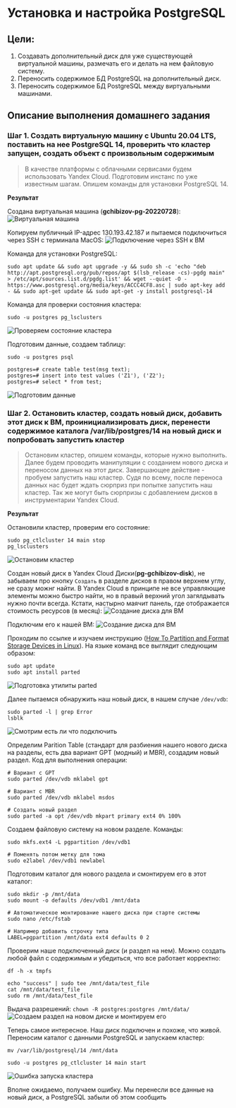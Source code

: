 # Установка и настройка PostgreSQL

## Цели:
1. Создавать дополнительный диск для уже существующей виртуальной машины, размечать его и делать на нем файловую систему.
1. Переносить содержимое БД PostgreSQL на дополнительный диск.
1. Переносить содержимое БД PostgreSQL между виртуальными машинами.

## Описание выполнения домашнего задания

### Шаг 1. Создать виртуальную машину c Ubuntu 20.04 LTS, поставить на нее PostgreSQL 14, проверить что кластер запущен, создать объект с произвольным содержимым

> В качестве платформы с облачными сервисами будем использовать Yandex Cloud. Подготовим инстанс по уже известным шагам. Опишем команды для установки PostgreSQL 14.

**Результат**

Создана виртуальная машина (**gchibizov-pg-20220728**):
![Виртуальная машина](/images/scr-dz06-01.png)

Копируем публичный IP-адрес 130.193.42.187 и пытаемся подключиться через SSH с терминала MacOS:
![Подключение через SSH к ВМ](/images/scr-dz06-02.png)

Команда для установки PostgreSQL:

```
sudo apt update && sudo apt upgrade -y && sudo sh -c 'echo "deb http://apt.postgresql.org/pub/repos/apt $(lsb_release -cs)-pgdg main" > /etc/apt/sources.list.d/pgdg.list' && wget --quiet -O - https://www.postgresql.org/media/keys/ACCC4CF8.asc | sudo apt-key add - && sudo apt-get update && sudo apt-get -y install postgresql-14
```

Команда для проверки состояния кластера:

```
sudo -u postgres pg_lsclusters
```
![Проверяем состояние кластера](/images/scr-dz06-03.png)

Подготовим данные, создаем таблицу:

```
sudo -u postgres psql

postgres=# create table test(msg text);
postgres=# insert into test values ('Z1'), ('Z2');
postgres=# select * from test;
```
![Подготовим данные](/images/scr-dz06-04.png)


### Шаг 2. Остановить кластер, создать новый диск, добавить этот диск к ВМ, проинициализировать диск, перенести содержимое каталога /var/lib/postgres/14 на новый диск и попробовать запустить кластер

> Остановим кластер, опишем команды, которые нужно выполнить. Далее будем проводить манипуляции с созданием нового диска и переносом данных на этот диск. Завершающее действие - пробуем запустить наш кластер. Судя по всему, после переноса данных нас будет ждать сюрприз при попытке запустить наш кластер. Так же могут быть сюрпризы с добавлением дисков в инструментарии Yandex Cloud.

**Результат**

Остановили кластер, проверим его состояние:

```
sudo pg_ctlcluster 14 main stop
pg_lsclusters
```
![Остановим кластер](/images/scr-dz06-05.png)

Создан новый диск в Yandex Cloud Диски(**pg-gchibizov-disk**), не забываем про кнопку `Создать` в разделе дисков в правом верхнем углу, не сразу можнг найти. В Yandex Cloud в принципе не все управляющие элементы можно быстро найти, но в правый верхний угол загялдывать нужно почти всегда.
Кстати, настырно маячит панель, где отображается стоимость ресурсов (в месяц):
![Создание диска для ВМ](/images/scr-dz06-06.png)

Подключим его к нашей ВМ:
![Создание диска для ВМ](/images/scr-dz06-07.png)

Проходим по ссылке и изучаем инструкцию ([How To Partition and Format Storage Devices in Linux](https://www.digitalocean.com/community/tutorials/how-to-partition-and-format-storage-devices-in-linux)). На языке команд все выглядит следующим образом:

```
sudo apt update
sudo apt install parted
```
![Подготовка утилиты parted](/images/scr-dz06-08.png)

Далее пытаемся обнаружить наш новый диск, в нашем случае `/dev/vdb`:

```
sudo parted -l | grep Error
lsblk
```
![Смотрим есть ли что подключить](/images/scr-dz06-09.png)

Определим Parition Table (стандарт для разбиения нашего нового диска на разделы, есть два вариант GPT (модный) и MBR), создадим новый раздел. Код для выполнения операции:

```
# Вариант с GPT
sudo parted /dev/vdb mklabel gpt

# Вариант с MBR
sudo parted /dev/vdb mklabel msdos

# Создать новый раздел
sudo parted -a opt /dev/vdb mkpart primary ext4 0% 100%
```

Создаем файловую систему на новом разделе. Команды:

```
sudo mkfs.ext4 -L pgpartition /dev/vdb1

# Поменять потом метку для тома
sudo e2label /dev/vdb1 newlabel
```

Подготовим каталог для нового раздела и смонтируем его в этот каталог:

```
sudo mkdir -p /mnt/data
sudo mount -o defaults /dev/vdb1 /mnt/data

# Автоматическое монтирование нашего диска при старте системы
sudo nano /etc/fstab

# Например добавить строчку типа
LABEL=pgpartition /mnt/data ext4 defaults 0 2
```

Проверим наше подключенный диск (и раздел на нем). Можно создать любой файл с содержимым и убедиться, что все работает корректно:

```
df -h -x tmpfs

echo "success" | sudo tee /mnt/data/test_file
cat /mnt/data/test_file
sudo rm /mnt/data/test_file
```

Выдача разрешений: `chown -R postgres:postgres /mnt/data/`
![Создаем раздел на новом диске и монтируем его](/images/scr-dz06-10.png)

Теперь самое интересное. Наш диск подключен и похоже, что живой. Переносим каталог с данными PostgreSQL и запускаем кластер:

```
mv /var/lib/postgresql/14 /mnt/data

sudo -u postgres pg_ctlcluster 14 main start
```
![Ошибка запуска кластера](/images/scr-dz06-11.png)

Вполне ожидаемо, получаем ошибку. Мы перенесли все данные на новый диск, а PostgreSQL забыли об этом сообщить
